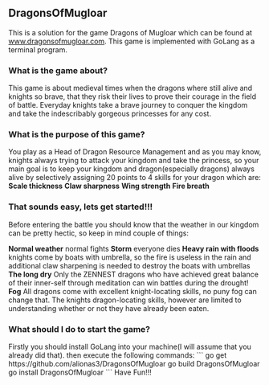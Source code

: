 ## DragonsOfMugloar
This is a solution for the game Dragons of Mugloar which can be found at www.dragonsofmugloar.com. This game is implemented with GoLang as a terminal program.

<h3><b>What is the game about?</b></h3>

This game is about medieval times when the dragons where still alive and knights so brave, that they risk their lives to prove their courage in the field of battle. Everyday knights take a brave journey to conquer the kingdom and take the indescribably gorgeous princesses for any cost.

<h3><b>What is the purpose of this game?</b></h3>

You play as a Head of Dragon Resource Management and as you may know, knights always trying to attack your kingdom and take the princess, so your main goal is to keep your kingdom and dragon(especially dragons) always alive by selectively assigning 20 points to 4 skills for your dragon which are:
**Scale thickness** 
**Claw sharpness**
**Wing strength**
**Fire breath**
<h3><b>That sounds easy, lets get started!!!</b></h3>

Before entering the battle you should know that the weather in our kingdom can be pretty hectic, so keep in mind couple of things:

**Normal weather**  normal fights
**Storm**  everyone dies
**Heavy rain with floods** knights come by boats with umbrella, so the fire is useless in the rain and additional claw sharpening is needed to destroy the boats with umbrellas
**The long dry**  Only the ZENNEST dragons who have achieved great balance of their inner-self through meditation can win battles during the drought!
**Fog** All dragons come with excellent knight-locating skills, no puny fog can change that. The knights dragon-locating skills, however are limited to understanding whether or not they have already been eaten.

<h3><b>What should I do to start the game?</b></h3>
Firstly you should install GoLang into your machine(I will assume that you already did that).
then execute the following commands:
```
go get https://github.com/alionas3/DragonsOfMugloar
go build DragonsOfMugloar
go install DragonsOfMugloar
```
Have Fun!!!
